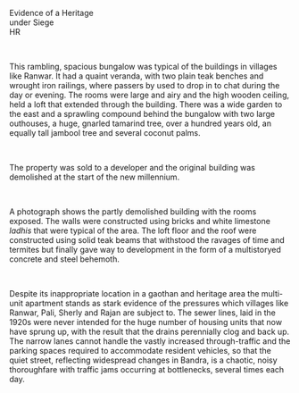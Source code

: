 Evidence of a Heritage\
under Siege\
HR

 

This rambling, spacious bungalow was typical of the buildings in
villages like Ranwar. It had a quaint veranda, with two plain teak
benches and wrought iron railings, where passers by used to drop in to
chat during the day or evening. The rooms were large and airy and the
high wooden ceiling, held a loft that extended through the building.
There was a wide garden to the east and a sprawling compound behind the
bungalow with two large outhouses, a huge, gnarled tamarind tree, over a
hundred years old, an equally tall jambool tree and several coconut
palms.

 

The property was sold to a developer and the original building was
demolished at the start of the new millennium.

 

A photograph shows the partly demolished building with the rooms
exposed. The walls were constructed using bricks and white limestone
*ladhis* that were typical of the area. The loft floor and the roof were
constructed using solid teak beams that withstood the ravages of time
and termites but finally gave way to development in the form of a
multistoryed concrete and steel behemoth.

 

Despite its inappropriate location in a gaothan and heritage area the
multi-unit apartment stands as stark evidence of the pressures which
villages like Ranwar, Pali, Sherly and Rajan are subject to. The sewer
lines, laid in the 1920s were never intended for the huge number of
housing units that now have sprung up, with the result that the drains
perennially clog and back up. The narrow lanes cannot handle the vastly
increased through-traffic and the parking spaces required to accommodate
resident vehicles, so that the quiet street, reflecting widespread
changes in Bandra, is a chaotic, noisy thoroughfare with traffic jams
occurring at bottlenecks, several times each day.

 
